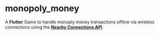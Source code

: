 # monopoly_money

A **Flutter** Game to handle monoply money transactions offline via wireless connections using the [**Nearby Connections API**](https://pub.dev/packages/nearby_connections).

